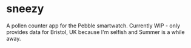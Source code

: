 # sneezy
A pollen counter app for the Pebble smartwatch.
Currently WIP - only provides data for Bristol, UK because I'm selfish and Summer is a while away.
